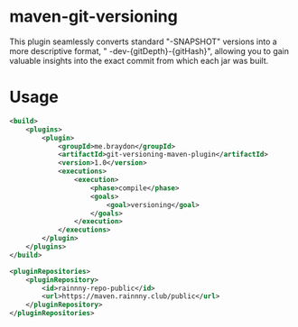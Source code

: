 # maven-git-versioning

This plugin seamlessly converts standard "-SNAPSHOT" versions into a more descriptive format, "
-dev-{gitDepth}-{gitHash}", allowing you to gain valuable insights into the exact commit from which each jar was built.

# Usage
```xml
<build>
    <plugins>
        <plugin>
            <groupId>me.braydon</groupId>
            <artifactId>git-versioning-maven-plugin</artifactId>
            <version>1.0</version>
            <executions>
                <execution>
                    <phase>compile</phase>
                    <goals>
                        <goal>versioning</goal>
                    </goals>
                </execution>
            </executions>
        </plugin>
    </plugins>
</build>

<pluginRepositories>
    <pluginRepository>
        <id>rainnny-repo-public</id>
        <url>https://maven.rainnny.club/public</url>
    </pluginRepository>
</pluginRepositories>
```